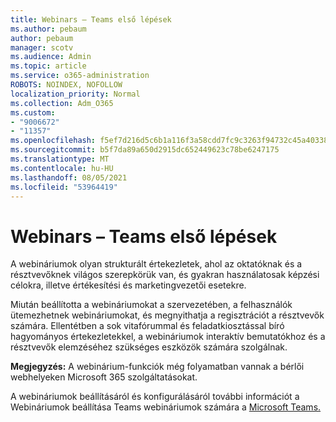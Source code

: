 ```yaml
---
title: Webinars – Teams első lépések
ms.author: pebaum
author: pebaum
manager: scotv
ms.audience: Admin
ms.topic: article
ms.service: o365-administration
ROBOTS: NOINDEX, NOFOLLOW
localization_priority: Normal
ms.collection: Adm_O365
ms.custom:
- "9006672"
- "11357"
ms.openlocfilehash: f5ef7d216d5c6b1a116f3a58cdd7fc9c3263f94732c45a403381b987381be37b
ms.sourcegitcommit: b5f7da89a650d2915dc652449623c78be6247175
ms.translationtype: MT
ms.contentlocale: hu-HU
ms.lasthandoff: 08/05/2021
ms.locfileid: "53964419"
---
```

# <a name="getting-started-with-teams-webinars"></a>Webinars – Teams első lépések

A webináriumok olyan strukturált értekezletek, ahol az oktatóknak és a résztvevőknek világos szerepkörük van, és gyakran használatosak képzési célokra, illetve értékesítési és marketingvezetői esetekre.

Miután beállította a webináriumokat a szervezetében, a felhasználók ütemezhetnek webináriumokat, és megnyithatja a regisztrációt a résztvevők számára. Ellentétben a sok vitafórummal és feladatkiosztással bíró hagyományos értekezletekkel, a webináriumok interaktív bemutatókhoz és a résztvevők elemzéséhez szükséges eszközök számára szolgálnak.

**Megjegyzés:** A webinárium-funkciók még folyamatban vannak a bérlői webhelyeken Microsoft 365 szolgáltatásokat. 

A webináriumok beállításáról és konfigurálásáról további információt a Webináriumok beállítása Teams webináriumok számára a [Microsoft Teams.](/microsoftteams/set-up-webinars)